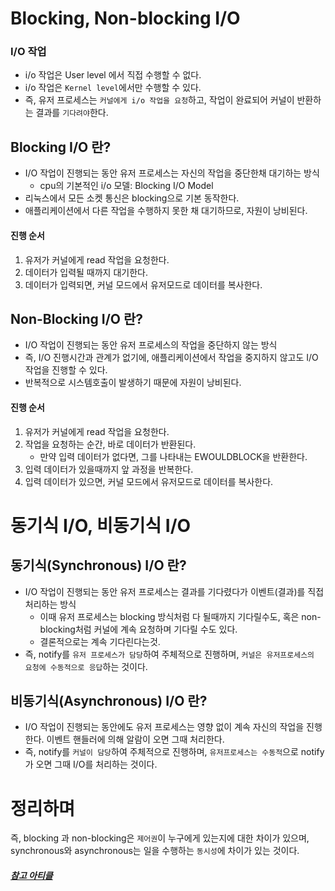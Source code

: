 # Blocking, Non-blocking I/O
### I/O 작업
- i/o 작업은 User level 에서 직접 수행할 수 없다.
- i/o 작업은 `Kernel level`에서만 수행할 수 있다.
- 즉, 유저 프로세스는 `커널에게 i/o 작업을 요청`하고, 작업이 완료되어 커널이 반환하는 결과를 `기다려야`한다.

## Blocking I/O 란?
- I/O 작업이 진행되는 동안 유저 프로세스는 자신의 작업을 중단한채 대기하는 방식
	- cpu의 기본적인 i/o 모델: Blocking I/O Model
- 리눅스에서 모든 소켓 통신은 blocking으로 기본 동작한다.
- 애플리케이션에서 다른 작업을 수행하지 못한 채 대기하므로, 자원이 낭비된다.

#### 진행 순서
1. 유저가 커널에게 read 작업을 요청한다.
2. 데이터가 입력될 때까지 대기한다.
3. 데이터가 입력되면, 커널 모드에서 유저모드로 데이터를 복사한다.

## Non-Blocking I/O 란?
- I/O 작업이 진행되는 동안 유저 프로세스의 작업을 중단하지 않는 방식
- 즉, I/O 진행시간과 관계가 없기에, 애플리케이션에서 작업을 중지하지 않고도 I/O 작업을 진행할 수 있다.
- 반복적으로 시스템호출이 발생하기 때문에 자원이 낭비된다.

#### 진행 순서
1. 유저가 커널에게 read 작업을 요청한다.
2. 작업을 요청하는 순간, 바로 데이터가 반환된다.
	- 만약 입력 데이터가 없다면, 그를 나타내는 EWOULDBLOCK을 반환한다.
3. 입력 데이터가 있을때까지 앞 과정을 반복한다.
4. 입력 데이터가 있으면, 커널 모드에서 유저모드로 데이터를 복사한다.


# 동기식 I/O, 비동기식 I/O
## 동기식(Synchronous) I/O 란?
- I/O 작업이 진행되는 동안 유저 프로세스는 결과를 기다렸다가 이벤트(결과)를 직접 처리하는 방식
	- 이때 유저 프로세스는 blocking 방식처럼 다 될때까지 기다릴수도, 혹은 non-blocking처럼 커널에 계속 요청하며 기다릴 수도 있다.
	- 결론적으로는 계속 기다린다는것.
- 즉, notify를 `유저 프로세스가 담당`하여 주체적으로 진행하며, `커널은 유저프로세스의 요청에 수동적으로 응답`하는 것이다.

## 비동기식(Asynchronous) I/O 란?
- I/O 작업이 진행되는 동안에도 유저 프로세스는 영향 없이 계속 자신의 작업을 진행한다. 이벤트 핸들러에 의해 알람이 오면 그때 처리한다.
- 즉, notify를 `커널이 담당`하여 주체적으로 진행하며, `유저프로세스는 수동적`으로 notify가 오면 그때 I/O를 처리하는 것이다.

# 정리하며
즉, blocking 과 non-blocking은 `제어권`이 누구에게 있는지에 대한 차이가 있으며,
synchronous와 asynchronous는 일을 수행하는 `동시성`에 차이가 있는 것이다.

##### [참고 아티클](https://inpa.tistory.com/entry/%F0%9F%91%A9%E2%80%8D%F0%9F%92%BB-%EB%8F%99%EA%B8%B0%EB%B9%84%EB%8F%99%EA%B8%B0-%EB%B8%94%EB%A1%9C%ED%82%B9%EB%85%BC%EB%B8%94%EB%A1%9C%ED%82%B9-%EA%B0%9C%EB%85%90-%EC%A0%95%EB%A6%AC )
